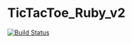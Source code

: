 # TicTacToe_Ruby_v2


[![Build Status](https://travis-ci.org/td-extreme/TicTacToe_Ruby_v2.svg?branch=convert_to_gem)](https://travis-ci.org/td-extreme/TicTacToe_Ruby_v2)
